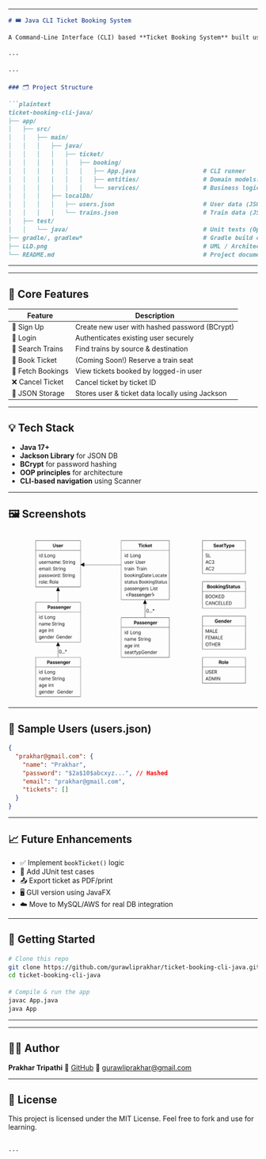 

---

```markdown
# 🎟️ Java CLI Ticket Booking System

A Command-Line Interface (CLI) based **Ticket Booking System** built using Java and JSON. It supports **user authentication**, **train search**, **ticket booking**, and more — with a modular architecture and clean, maintainable code.

---

---

### 🗂️ Project Structure

```plaintext
ticket-booking-cli-java/
├── app/
│   ├── src/
│   │   ├── main/
│   │   │   ├── java/
│   │   │   │   ├── ticket/
│   │   │   │   │   ├── booking/
│   │   │   │   │   │   ├── App.java                   # CLI runner
│   │   │   │   │   │   ├── entities/                  # Domain models: User, Ticket, Train
│   │   │   │   │   │   └── services/                  # Business logic services
│   │   │   ├── localDb/
│   │   │   │   ├── users.json                         # User data (JSON)
│   │   │   │   └── trains.json                        # Train data (JSON)
│   ├── test/
│   │   └── java/                                      # Unit tests (Optional)
├── gradle/, gradlew*                                  # Gradle build config
├── LLD.png                                            # UML / Architecture diagram
└── README.md                                          # Project documentation
```

---



---

## 🔐 Core Features

| Feature         | Description                                                  |
|----------------|--------------------------------------------------------------|
| 👤 Sign Up       | Create new user with hashed password (BCrypt)                |
| 🔐 Login         | Authenticates existing user securely                         |
| 🚆 Search Trains | Find trains by source & destination                          |
| 🧾 Book Ticket   | (Coming Soon!) Reserve a train seat                          |
| 📄 Fetch Bookings| View tickets booked by logged-in user                        |
| ❌ Cancel Ticket | Cancel ticket by ticket ID                                   |
| 💾 JSON Storage  | Stores user & ticket data locally using Jackson              |

---

## 💡 Tech Stack

- **Java 17+**
- **Jackson Library** for JSON DB
- **BCrypt** for password hashing
- **OOP principles** for architecture
- **CLI-based navigation** using Scanner

---

## 🖼️ Screenshots

<img src="app/src/main/LLD/LLD.png" alt="LLD Diagram" width="600"/>

---

## 📄 Sample Users (users.json)

```json
{
  "prakhar@gmail.com": {
    "name": "Prakhar",
    "password": "$2a$10$abcxyz...", // Hashed
    "email": "prakhar@gmail.com",
    "tickets": []
  }
}
````

---

## 📈 Future Enhancements

* ✅ Implement `bookTicket()` logic
* 🧪 Add JUnit test cases
* 📤 Export ticket as PDF/print
* 🖥️ GUI version using JavaFX
* ☁️ Move to MySQL/AWS for real DB integration

---

## 🚀 Getting Started

```bash
# Clone this repo
git clone https://github.com/gurawliprakhar/ticket-booking-cli-java.git
cd ticket-booking-cli-java

# Compile & run the app
javac App.java
java App
```

---


---

## 🙋‍♂️ Author

**Prakhar Tripathi**
🔗 [GitHub](https://github.com/gurawliprakhar)
📧 [gurawliprakhar@gmail.com](mailto:gurawliprakhar@gmail.com)

---

## 🪪 License

This project is licensed under the MIT License. Feel free to fork and use for learning.

```

---

```
